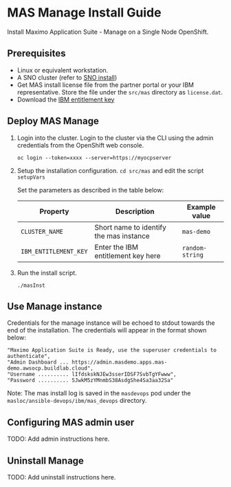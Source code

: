 # MAS Manage Install Guide 

Install Maximo Application Suite - Manage on a Single Node OpenShift.

## Prerequisites

- Linux or equivalent workstation.
- A SNO cluster (refer to [SNO install](./sno-install.md))
- Get MAS install license file from the partner portal or your IBM representative. Store the file under the `src/mas` directory as `license.dat`.
- Download the [IBM entitlement key](https://myibm.ibm.com/products-services/containerlibrary)

## Deploy MAS Manage

1. Login into the cluster.
    Login to the cluster via the CLI using the admin credentials from the OpenShift web console.

    ```
    oc login --token=xxxx --server=https://myocpserver
    ```

1. Setup the installation configuration. 
    `cd src/mas` and edit the script `setupVars`

    Set the parameters as described in the table below:

    | Property | Description | Example value |
    | -------- | ----------- | ------------- |
    | `CLUSTER_NAME` | Short name to identify the mas instance | `mas-demo`|
    | `IBM_ENTITLEMENT_KEY` | Enter the IBM entitlement key here | `random-string`|


1. Run the install script.
    ```
    ./masInst
    ````

## Use Manage instance

Credentials for the manage instance will be echoed to stdout towards the end of the
installation. The credentials will appear in the format shown below:

```
"Maximo Application Suite is Ready, use the superuser credentials to authenticate",
"Admin Dashboard ... https://admin.masdemo.apps.mas-demo.awsocp.buildlab.cloud",
"Username .......... lIfdskskNJEw3sserIDSF7SvbTgYFwww",
"Password .......... 5JwkM5zYMnmbS38AsdgShe4Sa3aa32Sa"
```

Note:
The mas install log is saved in the `masdevops` pod under the `masloc/ansible-devops/ibm/mas_devops` directory.


## Configuring MAS admin user
TODO: Add admin instructions here.

## Uninstall Manage
TODO: Add uninstall instructions here.
